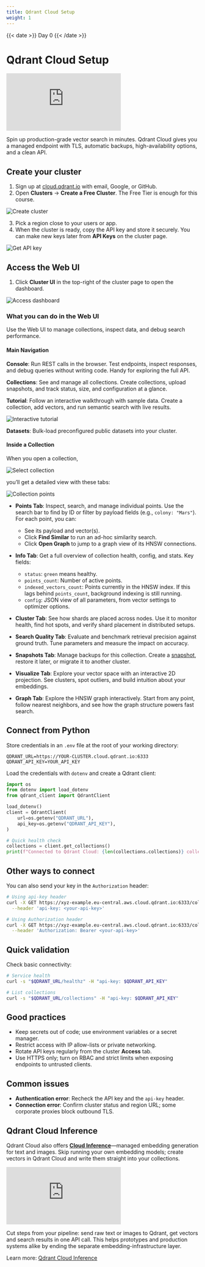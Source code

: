 ```yaml
---
title: Qdrant Cloud Setup
weight: 1
---
```


{{< date >}} Day 0 {{< /date >}}

# Qdrant Cloud Setup

<div class="video">
<iframe 
  src="https://www.youtube.com/embed/PLTlJyrSkng?si=y9fNtxNS34PdcKBk"
  frameborder="0"
  allow="accelerometer; autoplay; clipboard-write; encrypted-media; gyroscope; picture-in-picture; web-share"
  referrerpolicy="strict-origin-when-cross-origin"
  allowfullscreen>
</iframe>
</div>

Spin up production-grade vector search in minutes. Qdrant Cloud gives you a managed endpoint with TLS, automatic backups, high-availability options, and a clean API.

## Create your cluster

1. Sign up at [cloud.qdrant.io](https://cloud.qdrant.io/signup) with email, Google, or GitHub.
2. Open **Clusters** → **Create a Free Cluster**. The Free Tier is enough for this course.

![Create cluster](/docs/gettingstarted/gui-quickstart/create-cluster.png)

3. Pick a region close to your users or app.
4. When the cluster is ready, copy the API key and store it securely. You can make new keys later from **API Keys** on the cluster page.

![Get API key](/docs/gettingstarted/gui-quickstart/api-key.png)


## Access the Web UI

1. Click **Cluster UI** in the top-right of the cluster page to open the dashboard.

![Access dashboard](/docs/gettingstarted/gui-quickstart/access-dashboard.png)

### What you can do in the Web UI

Use the Web UI to manage collections, inspect data, and debug search performance.

#### Main Navigation

**Console**: Run REST calls in the browser. Test endpoints, inspect responses, and debug queries without writing code. Handy for exploring the full API.

**Collections**: See and manage all collections. Create collections, upload snapshots, and track status, size, and configuration at a glance.

**Tutorial**: Follow an interactive walkthrough with sample data. Create a collection, add vectors, and run semantic search with live results.

![Interactive tutorial](/docs/gettingstarted/gui-quickstart/interactive-tutorial.png)

**Datasets**: Bulk-load preconfigured public datasets into your cluster.

#### Inside a Collection

When you open a collection,

![Select collection](/docs/gettingstarted/gui-quickstart/select-collection.png)

you’ll get a detailed view with these tabs:

![Collection points](/docs/gettingstarted/gui-quickstart/collection-points.png)

* **Points Tab**: Inspect, search, and manage individual points. Use the search bar to find by ID or filter by payload fields (e.g., `colony: "Mars"`). For each point, you can:

  * See its payload and vector(s).
  * Click **Find Similar** to run an ad-hoc similarity search.
  * Click **Open Graph** to jump to a graph view of its HNSW connections.

* **Info Tab**: Get a full overview of collection health, config, and stats. Key fields:

  * `status`: `green` means healthy.
  * `points_count`: Number of active points.
  * `indexed_vectors_count`: Points currently in the HNSW index. If this lags behind `points_count`, background indexing is still running.
  * `config`: JSON view of all parameters, from vector settings to optimizer options.

* **Cluster Tab**: See how shards are placed across nodes. Use it to monitor health, find hot spots, and verify shard placement in distributed setups.

* **Search Quality Tab**: Evaluate and benchmark retrieval precision against ground truth. Tune parameters and measure the impact on accuracy.

* **Snapshots Tab**: Manage backups for this collection. Create a [snapshot](/documentation/concepts/snapshots/), restore it later, or migrate it to another cluster.

* **Visualize Tab**: Explore your vector space with an interactive 2D projection. See clusters, spot outliers, and build intuition about your embeddings.

* **Graph Tab**: Explore the HNSW graph interactively. Start from any point, follow nearest neighbors, and see how the graph structure powers fast search.

## Connect from Python

Store credentials in an `.env` file at the root of your working directory:

```env
QDRANT_URL=https://YOUR-CLUSTER.cloud.qdrant.io:6333
QDRANT_API_KEY=YOUR_API_KEY
```

Load the credentials with `dotenv` and create a Qdrant client:

```python
import os
from dotenv import load_dotenv
from qdrant_client import QdrantClient

load_dotenv()
client = QdrantClient(
    url=os.getenv("QDRANT_URL"),
    api_key=os.getenv("QDRANT_API_KEY"),
)

# Quick health check
collections = client.get_collections()
print(f"Connected to Qdrant Cloud: {len(collections.collections)} collections")
```

## Other ways to connect

You can also send your key in the `Authorization` header:

```bash
# Using api-key header
curl -X GET https://xyz-example.eu-central.aws.cloud.qdrant.io:6333/collections \
  --header 'api-key: <your-api-key>'

# Using Authorization header  
curl -X GET https://xyz-example.eu-central.aws.cloud.qdrant.io:6333/collections \
  --header 'Authorization: Bearer <your-api-key>'
```

## Quick validation

Check basic connectivity:

```bash
# Service health
curl -s "$QDRANT_URL/healthz" -H "api-key: $QDRANT_API_KEY"

# List collections
curl -s "$QDRANT_URL/collections" -H "api-key: $QDRANT_API_KEY"
```

## Good practices

* Keep secrets out of code; use environment variables or a secret manager.
* Restrict access with IP allow-lists or private networking.
* Rotate API keys regularly from the cluster **Access** tab.
* Use HTTPS only; turn on RBAC and strict limits when exposing endpoints to untrusted clients.

## Common issues

* **Authentication error**: Recheck the API key and the `api-key` header.
* **Connection error**: Confirm cluster status and region URL; some corporate proxies block outbound TLS.

## Qdrant Cloud Inference

Qdrant Cloud also offers **[Cloud Inference](/cloud-inference/)**—managed embedding generation for text and images. Skip running your own embedding models; create vectors in Qdrant Cloud and write them straight into your collections.

<div class="video">
<iframe
  src="https://www.youtube.com/embed/nJIX0zhrBL4?rel=0"
  frameborder="0"
  allow="accelerometer; autoplay; clipboard-write; encrypted-media; gyroscope; picture-in-picture; web-share"
  referrerpolicy="strict-origin-when-cross-origin"
  allowfullscreen>
</iframe>
</div>

Cut steps from your pipeline: send raw text or images to Qdrant, get vectors and search results in one API call. This helps prototypes and production systems alike by ending the separate embedding-infrastructure layer.

Learn more: [Qdrant Cloud Inference](/documentation/cloud/inference/)
